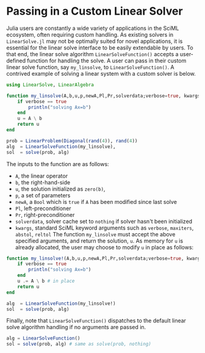 # Passing in a Custom Linear Solver
Julia users are constantly a wide variety of applications in the SciML ecosystem,
often requiring custom handling. As existing solvers in `LinearSolve.jl` may not
be optimally suited for novel applications, it is essential for the linear solve
interface to be easily extendable by users. To that end, the linear solve algorithm
`LinearSolveFunction()` accepts a user-defined function for handling the solve. A
user can pass in their custom linear solve function, say `my_linsolve`, to
`LinearSolveFunction()`. A contrived example of solving a linear system with a custom solver is below.
```julia
using LinearSolve, LinearAlgebra

function my_linsolve(A,b,u,p,newA,Pl,Pr,solverdata;verbose=true, kwargs...)
    if verbose == true
        println("solving Ax=b")
    end
    u = A \ b
    return u
end

prob = LinearProblem(Diagonal(rand(4)), rand(4))
alg  = LinearSolveFunction(my_linsolve),
sol  = solve(prob, alg)
```
The inputs to the function are as follows:
- `A`, the linear operator
- `b`, the right-hand-side
- `u`, the solution initialized as `zero(b)`,
- `p`, a set of parameters
- `newA`, a `Bool` which is `true` if `A` has been modified since last solve
- `Pl`, left-preconditioner
- `Pr`, right-preconditioner
- `solverdata`, solver cache set to `nothing` if solver hasn't been initialized
- `kwargs`, standard SciML keyword arguments such as `verbose`, `maxiters`,
`abstol`, `reltol`
The function `my_linsolve` must accept the above specified arguments, and return
the solution, `u`. As memory for `u` is already allocated, the user may choose
to modify `u` in place as follows:
```julia
function my_linsolve!(A,b,u,p,newA,Pl,Pr,solverdata;verbose=true, kwargs...)
    if verbose == true
        println("solving Ax=b")
    end
    u .= A \ b # in place
    return u
end

alg  = LinearSolveFunction(my_linsolve!)
sol  = solve(prob, alg)
```
Finally, note that `LinearSolveFunction()` dispatches to the default linear solve
algorithm handling if no arguments are passed in.
```julia
alg = LinearSolveFunction()
sol = solve(prob, alg) # same as solve(prob, nothing)
```
